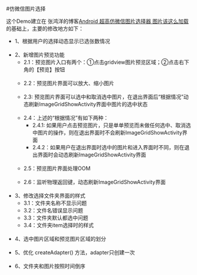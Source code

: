 #仿微信图片选择

这个Demo建立在 张鸿洋的博客[Android 超高仿微信图片选择器 图片该这么加载](http://blog.csdn.net/lmj623565791/article/details/39943731)
的基础上，主要的修改地方如下：<br>
- 1、根据用户的选择动态显示已选张数情况<br><br>
- 2、新增图片预览功能<br>
  + 2.1：预览图片入口有两个：①点击gridview图片预览区域；②点击右下角的【预览】按钮<br><br>
  + 2.2：预览图片界面可以放大、缩小图片<br><br>
  + 2.3: 预览图片界面可以选中和取消选中图片，在退出界面后“根据情况”动态刷新ImageGridShowActivity界面中图片的选中状态<br><br>
  + 2.4：上述的“根据情况”有如下两种：<br>
    - 2.4.1: 如果用户点击预览图片，只是单单预览而未做任何选中、取消选中图片的操作，则在退出界面时不会刷新ImageGridShowActivity界面
    - 2.4.2：如果用户在退出界面时选中的图片和进入界面时不同，则在退出界面时会动态刷新ImageGridShowActivity界面<br><br>
  + 2.5：预览图片界面处理OOM<br><br>
  + 2.6：监听物理返回键，动态刷新ImageGridShowActivity界面<br><br>
- 3、修改选择文件夹界面的样式<br>
  + 3.1：文件夹名称不显示问题
  + 3.2：文件名错误显示问题
  + 3.3：文件夹默认都选中问题
  + 3.4：文件夹item选择时的样式<br><br>
- 4、选中图片区域和预览图片区域的划分<br><br>
- 5、优化 createAdapter() 方法，adapter只创建一次<br><br>
- 6、文件夹和图片按照时间倒序<br><br>
